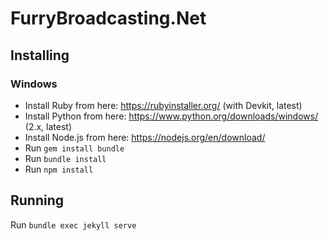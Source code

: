 # FurryBroadcasting.Net

## Installing

### Windows

- Install Ruby from here: <https://rubyinstaller.org/> (with Devkit, latest)
- Install Python from here: <https://www.python.org/downloads/windows/> (2.x, latest)
- Install Node.js from here: <https://nodejs.org/en/download/>
- Run `gem install bundle`
- Run `bundle install`
- Run `npm install`

## Running

Run `bundle exec jekyll serve`